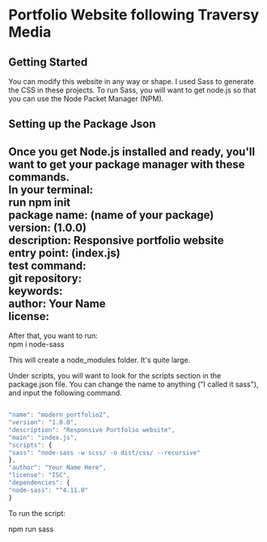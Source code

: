 # Portfolio Website following Traversy Media #

## Getting Started ##


You can modify this website in any way or shape. I used Sass to generate the CSS in these projects. To run Sass, you will want to get node.js so that you can use the Node Packet Manager (NPM).

## Setting up the Package Json ##


Once you get Node.js installed and ready, you'll want to get your package manager with these commands.<br />
In your terminal: <br />
run npm init <br />
package name: (name of your package)<br />
version: (1.0.0)<br />
description: Responsive portfolio website<br />
entry point: (index.js)<br />
test command:<br />
git repository:<br />
keywords:<br />
author: Your Name<br />
license:<br />
 --- 

After that, you want to run:<br />
npm i node-sass<br />

This will create a node_modules folder. It's quite large.<br />

Under scripts, you will want to look for the scripts section in the package.json file. You can change the name to anything ("I called it sass"), and input the following command.<br />

```javascript

"name": "modern_portfolio2",
"version": "1.0.0",
"description": "Responsive Portfolio website",
"main": "index.js",
"scripts": {
"sass": "node-sass -w scss/ -o dist/css/ --recursive"
},
"author": "Your Name Here",
"license": "ISC",
"dependencies": {
"node-sass": "^4.11.0"
}

```

To run the script:<br />

npm run sass
